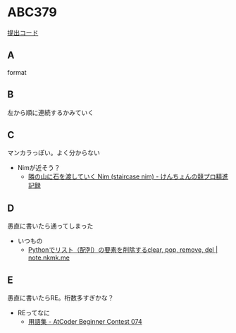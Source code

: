 # ABC379

[提出コード](../submissions/abc379/)

## A

format

## B

左から順に連続するかみていく

## C

マンカラっぽい。よく分からない

- Nimが近そう？
  - [隣の山に石を渡していく Nim (staircase nim) - けんちょんの競プロ精進記録](https://drken1215.hatenablog.com/entry/2019/03/15/114200)

## D

愚直に書いたら通ってしまった


- いつもの
  - [Pythonでリスト（配列）の要素を削除するclear, pop, remove, del | note.nkmk.me](https://note.nkmk.me/python-list-clear-pop-remove-del/#pop)

## E

愚直に書いたらRE。桁数多すぎかな？

- REってなに
  - [用語集 - AtCoder Beginner Contest 074](https://atcoder.jp/contests/abc074/glossary?lang=ja)

